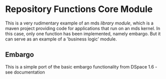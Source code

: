 # Repository Functions Core Module #

This is a very rudimentary example of an mds _library module_, which is a maven project providing code for applications that run on an mds kernel. In this case, only one function has been implemented, namely embargo. But it can serve as an example of a 'business logic' module.

## Embargo ##

This is a simple port of the basic embargo functionality from DSpace 1.6 - see documentation






